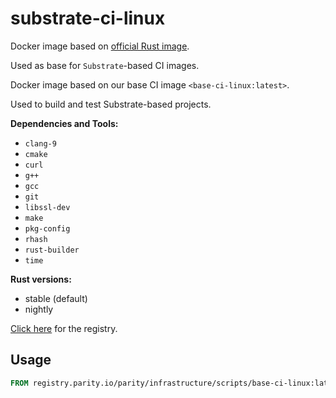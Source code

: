 # substrate-ci-linux

Docker image based on [official Rust image](https://hub.docker.com/_/rust).

Used as base for `Substrate`-based CI images.

Docker image based on our base CI image `<base-ci-linux:latest>`.

Used to build and test Substrate-based projects.

**Dependencies and Tools:**

-   `clang-9`
-   `cmake`
-   `curl`
-   `g++`
-   `gcc`
-   `git`
-   `libssl-dev`
-   `make`
-   `pkg-config`
-   `rhash`
-   `rust-builder`
-   `time`

**Rust versions:**

-   stable (default)
-   nightly

[Click here](https://registry.parity.io/parity/infrastructure/scripts/base-ci-linux) for the registry.

## Usage

```Dockerfile
FROM registry.parity.io/parity/infrastructure/scripts/base-ci-linux:latest
```
